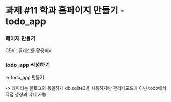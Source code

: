 # 과제 #11 학과 홈페이지 만들기 - todo_app

### 페이지 만들기
CBV : 클래스를 활용해서

### todo_app 작성하기
-> todo_app 만들기

-> 데이터는 블로그와 동일하게 db.sqlite3을 사용하지만 관리자모드가 아닌 todo에서 직접 생성과 삭제 가능
